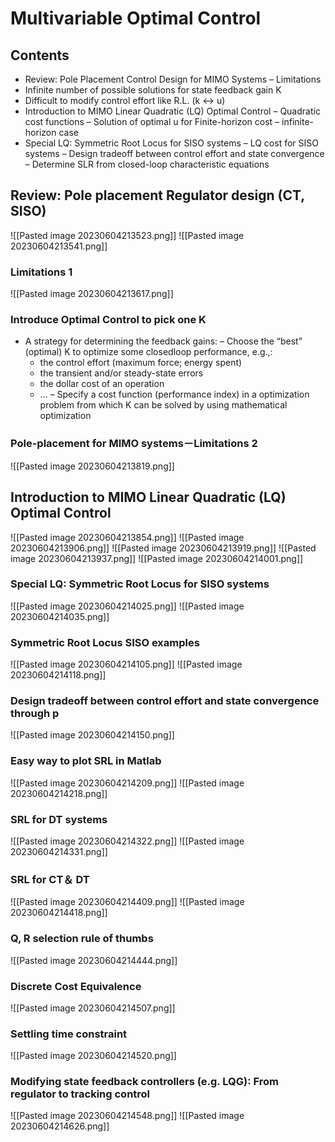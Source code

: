 # Multivariable Optimal Control

## Contents
- Review: Pole Placement Control Design for MIMO Systems
	– Limitations
- Infinite number of possible solutions for state feedback gain K
- Difficult to modify control effort like R.L. (k $\leftrightarrow$ u)
- Introduction to MIMO Linear Quadratic (LQ) Optimal Control
	– Quadratic cost functions
	– Solution of optimal u for Finite-horizon cost
	– infinite-horizon case
- Special LQ: Symmetric Root Locus for SISO systems
	– LQ cost for SISO systems
	– Design tradeoff between control effort and state convergence
	– Determine SLR from closed-loop characteristic equations

## Review: Pole placement Regulator design (CT, SISO)
![[Pasted image 20230604213523.png]]
![[Pasted image 20230604213541.png]]

### Limitations 1 
![[Pasted image 20230604213617.png]]

### Introduce Optimal Control to pick one K
- A strategy for determining the feedback gains:
	– Choose the “best” (optimal) K to optimize some closedloop performance, e.g.,:
	- the control effort (maximum force; energy spent)
	- the transient and/or steady-state errors
	- the dollar cost of an operation
	- …
	– Specify a cost function (performance index) in a optimization problem from which K can be solved by using mathematical optimization

### Pole-placement for MIMO systems－Limitations 2
![[Pasted image 20230604213819.png]]

## Introduction to MIMO Linear Quadratic (LQ) Optimal Control
![[Pasted image 20230604213854.png]]
![[Pasted image 20230604213906.png]]
![[Pasted image 20230604213919.png]]
![[Pasted image 20230604213937.png]]
![[Pasted image 20230604214001.png]]

### Special LQ: Symmetric Root Locus for SISO systems
![[Pasted image 20230604214025.png]]
![[Pasted image 20230604214035.png]]

### Symmetric Root Locus SISO examples
![[Pasted image 20230604214105.png]]
![[Pasted image 20230604214118.png]]

### Design tradeoff between control effort and state convergence through p
![[Pasted image 20230604214150.png]]

### Easy way to plot SRL in Matlab
![[Pasted image 20230604214209.png]]
![[Pasted image 20230604214218.png]]
### SRL for DT systems
![[Pasted image 20230604214322.png]]
![[Pasted image 20230604214331.png]]

### SRL for CT＆ DT
![[Pasted image 20230604214409.png]]
![[Pasted image 20230604214418.png]]

### Q, R selection rule of thumbs
![[Pasted image 20230604214444.png]]

### Discrete Cost Equivalence
![[Pasted image 20230604214507.png]]

### Settling time constraint
![[Pasted image 20230604214520.png]]

### Modifying state feedback controllers (e.g. LQG): From regulator to tracking control
![[Pasted image 20230604214548.png]]
![[Pasted image 20230604214626.png]]





